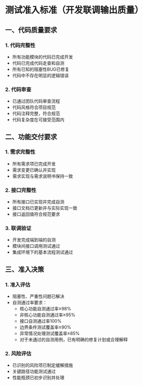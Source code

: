 # 测试准入标准（开发联调输出质量）

## 一、代码质量要求

### 1. 代码完整性

- 所有功能模块的代码已完成开发
- 代码已完成代码走查和自测
- 所有已知的阻塞性BUG已修复
- 代码中不存在明显的逻辑错误

### 2. 代码审查

- 已通过团队代码审查流程
- 代码风格符合项目规范
- 代码注释完整，符合规范
- 代码复杂度在可接受范围内

## 二、功能交付要求

### 1. 需求完整性

- 所有需求项已完成开发
- 需求变更已确认并实现
- 需求实现与需求说明书保持一致

### 2. 接口完整性

- 所有接口已实现并完成自测
- 接口文档已更新并与实际实现一致
- 接口返回值符合规范要求

### 3. 联调验证

- 开发完成端到端的自测
- 模块间接口调用测试通过
- 集成环境下的基本流程测试通过

## 三、准入决策

### 1. 准入评估

- 阻塞性、严重性问题已解决
- 自测通过率要求：
  - 核心功能自测通过率≥98%
  - 非核心功能自测通过率≥95%
  - 接口自测通过率100%
  - 边界条件测试覆盖率≥90%
  - 异常情况处理测试覆盖率≥85%
  - 对于未通过的自测用例，已有明确的修复计划或合理解释

### 2. 风险评估

- 已识别的风险项已制定缓解措施
- 关键路径功能测试通过
- 性能瓶颈已初步识别并处理

